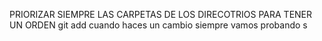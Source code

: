 PRIORIZAR SIEMPRE LAS CARPETAS DE LOS DIRECOTRIOS PARA TENER UN ORDEN 
git add cuando haces un cambio siempre 
vamos probando s